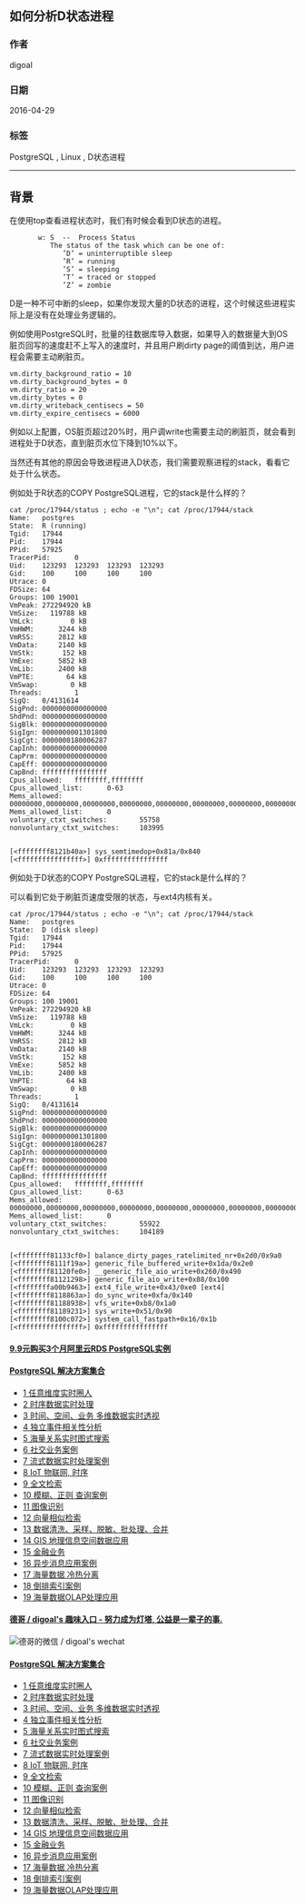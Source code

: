 ## 如何分析D状态进程   
                                                                                                                                         
### 作者                                                                                                                                         
digoal                                                                                                                                         
                                                                                                                                         
### 日期                                                                                                                                         
2016-04-29                                                                                                                                     
                                                                                                                                         
### 标签                                                                                                                                         
PostgreSQL , Linux , D状态进程          
                                                                                                                                         
----                                                                                                                                         
                                                                                                                                         
## 背景                             
在使用top查看进程状态时，我们有时候会看到D状态的进程。  
  
```  
       w: S  --  Process Status  
          The status of the task which can be one of:  
             ’D’ = uninterruptible sleep  
             ’R’ = running  
             ’S’ = sleeping  
             ’T’ = traced or stopped  
             ’Z’ = zombie  
```  
  
D是一种不可中断的sleep，如果你发现大量的D状态的进程，这个时候这些进程实际上是没有在处理业务逻辑的。  
  
例如使用PostgreSQL时，批量的往数据库导入数据，如果导入的数据量大到OS脏页回写的速度赶不上写入的速度时，并且用户刷dirty page的阈值到达，用户进程会需要主动刷脏页。  
  
```  
vm.dirty_background_ratio = 10  
vm.dirty_background_bytes = 0  
vm.dirty_ratio = 20  
vm.dirty_bytes = 0  
vm.dirty_writeback_centisecs = 50  
vm.dirty_expire_centisecs = 6000    
```  
  
例如以上配置，OS脏页超过20%时，用户调write也需要主动的刷脏页，就会看到进程处于D状态，直到脏页水位下降到10%以下。  
  
当然还有其他的原因会导致进程进入D状态，我们需要观察进程的stack，看看它处于什么状态。  
  
例如处于R状态的COPY PostgreSQL进程，它的stack是什么样的？  
  
  
```  
cat /proc/17944/status ; echo -e "\n"; cat /proc/17944/stack  
Name:   postgres  
State:  R (running)  
Tgid:   17944  
Pid:    17944  
PPid:   57925  
TracerPid:      0  
Uid:    123293  123293  123293  123293  
Gid:    100     100     100     100  
Utrace: 0  
FDSize: 64  
Groups: 100 19001   
VmPeak: 272294920 kB  
VmSize:   119788 kB  
VmLck:         0 kB  
VmHWM:      3244 kB  
VmRSS:      2812 kB  
VmData:     2140 kB  
VmStk:       152 kB  
VmExe:      5852 kB  
VmLib:      2400 kB  
VmPTE:        64 kB  
VmSwap:        0 kB  
Threads:        1  
SigQ:   0/4131614  
SigPnd: 0000000000000000  
ShdPnd: 0000000000000000  
SigBlk: 0000000000000000  
SigIgn: 0000000001301800  
SigCgt: 0000000180006287  
CapInh: 0000000000000000  
CapPrm: 0000000000000000  
CapEff: 0000000000000000  
CapBnd: ffffffffffffffff  
Cpus_allowed:   ffffffff,ffffffff  
Cpus_allowed_list:      0-63  
Mems_allowed:   00000000,00000000,00000000,00000000,00000000,00000000,00000000,00000000,00000000,00000000,00000000,00000000,00000000,00000000,00000000,00000001  
Mems_allowed_list:      0  
voluntary_ctxt_switches:        55758  
nonvoluntary_ctxt_switches:     103995  
  
  
[<ffffffff8121b40a>] sys_semtimedop+0x81a/0x840  
[<ffffffffffffffff>] 0xffffffffffffffff  
```  
  
例如处于D状态的COPY PostgreSQL进程，它的stack是什么样的？  
  
可以看到它处于刷脏页速度受限的状态，与ext4内核有关。  
  
```  
cat /proc/17944/status ; echo -e "\n"; cat /proc/17944/stack  
Name:   postgres  
State:  D (disk sleep)  
Tgid:   17944  
Pid:    17944  
PPid:   57925  
TracerPid:      0  
Uid:    123293  123293  123293  123293  
Gid:    100     100     100     100  
Utrace: 0  
FDSize: 64  
Groups: 100 19001   
VmPeak: 272294920 kB  
VmSize:   119788 kB  
VmLck:         0 kB  
VmHWM:      3244 kB  
VmRSS:      2812 kB  
VmData:     2140 kB  
VmStk:       152 kB  
VmExe:      5852 kB  
VmLib:      2400 kB  
VmPTE:        64 kB  
VmSwap:        0 kB  
Threads:        1  
SigQ:   0/4131614  
SigPnd: 0000000000000000  
ShdPnd: 0000000000000000  
SigBlk: 0000000000000000  
SigIgn: 0000000001301800  
SigCgt: 0000000180006287  
CapInh: 0000000000000000  
CapPrm: 0000000000000000  
CapEff: 0000000000000000  
CapBnd: ffffffffffffffff  
Cpus_allowed:   ffffffff,ffffffff  
Cpus_allowed_list:      0-63  
Mems_allowed:   00000000,00000000,00000000,00000000,00000000,00000000,00000000,00000000,00000000,00000000,00000000,00000000,00000000,00000000,00000000,00000001  
Mems_allowed_list:      0  
voluntary_ctxt_switches:        55922  
nonvoluntary_ctxt_switches:     104189  
  
  
[<ffffffff81133cf0>] balance_dirty_pages_ratelimited_nr+0x2d0/0x9a0  
[<ffffffff8111f19a>] generic_file_buffered_write+0x1da/0x2e0  
[<ffffffff81120fe0>] __generic_file_aio_write+0x260/0x490  
[<ffffffff81121298>] generic_file_aio_write+0x88/0x100  
[<ffffffffa00b9463>] ext4_file_write+0x43/0xe0 [ext4]  
[<ffffffff8118863a>] do_sync_write+0xfa/0x140  
[<ffffffff81188938>] vfs_write+0xb8/0x1a0  
[<ffffffff81189231>] sys_write+0x51/0x90  
[<ffffffff8100c072>] system_call_fastpath+0x16/0x1b  
[<ffffffffffffffff>] 0xffffffffffffffff  
```  
    
  
  
  
  
  
  
  
  
  
  
  
  
  
  
  
  
  
  
  
  
  
  
  
  
  
  
  
  
  
  
  
  
  
  
  
  
  
  
  
  
  
  
  
  
  
#### [9.9元购买3个月阿里云RDS PostgreSQL实例](https://www.aliyun.com/database/postgresqlactivity "57258f76c37864c6e6d23383d05714ea")
  
  
#### [PostgreSQL 解决方案集合](https://yq.aliyun.com/topic/118 "40cff096e9ed7122c512b35d8561d9c8")
- [1 任意维度实时圈人](https://yq.aliyun.com/topic/118 "40cff096e9ed7122c512b35d8561d9c8")
- [2 时序数据实时处理](https://yq.aliyun.com/topic/118 "40cff096e9ed7122c512b35d8561d9c8")
- [3 时间、空间、业务 多维数据实时透视](https://yq.aliyun.com/topic/118 "40cff096e9ed7122c512b35d8561d9c8")
- [4 独立事件相关性分析](https://yq.aliyun.com/topic/118 "40cff096e9ed7122c512b35d8561d9c8")
- [5 海量关系实时图式搜索](https://yq.aliyun.com/topic/118 "40cff096e9ed7122c512b35d8561d9c8")
- [6 社交业务案例](https://yq.aliyun.com/topic/118 "40cff096e9ed7122c512b35d8561d9c8")
- [7 流式数据实时处理案例](https://yq.aliyun.com/topic/118 "40cff096e9ed7122c512b35d8561d9c8")
- [8 IoT 物联网, 时序](https://yq.aliyun.com/topic/118 "40cff096e9ed7122c512b35d8561d9c8")
- [9 全文检索](https://yq.aliyun.com/topic/118 "40cff096e9ed7122c512b35d8561d9c8")
- [10 模糊、正则 查询案例](https://yq.aliyun.com/topic/118 "40cff096e9ed7122c512b35d8561d9c8")
- [11 图像识别](https://yq.aliyun.com/topic/118 "40cff096e9ed7122c512b35d8561d9c8")
- [12 向量相似检索](https://yq.aliyun.com/topic/118 "40cff096e9ed7122c512b35d8561d9c8")
- [13 数据清洗、采样、脱敏、批处理、合并](https://yq.aliyun.com/topic/118 "40cff096e9ed7122c512b35d8561d9c8")
- [14 GIS 地理信息空间数据应用](https://yq.aliyun.com/topic/118 "40cff096e9ed7122c512b35d8561d9c8")
- [15 金融业务](https://yq.aliyun.com/topic/118 "40cff096e9ed7122c512b35d8561d9c8")
- [16 异步消息应用案例](https://yq.aliyun.com/topic/118 "40cff096e9ed7122c512b35d8561d9c8")
- [17 海量数据 冷热分离](https://yq.aliyun.com/topic/118 "40cff096e9ed7122c512b35d8561d9c8")
- [18 倒排索引案例](https://yq.aliyun.com/topic/118 "40cff096e9ed7122c512b35d8561d9c8")
- [19 海量数据OLAP处理应用](https://yq.aliyun.com/topic/118 "40cff096e9ed7122c512b35d8561d9c8")
  
  
#### [德哥 / digoal's 趣味入口 - 努力成为灯塔, 公益是一辈子的事.](https://github.com/digoal/blog/blob/master/README.md "22709685feb7cab07d30f30387f0a9ae")
  
  
![德哥的微信 / digoal's wechat](../pic/digoal_weixin.jpg "f7ad92eeba24523fd47a6e1a0e691b59")
  
  
#### [PostgreSQL 解决方案集合](https://yq.aliyun.com/topic/118 "40cff096e9ed7122c512b35d8561d9c8")
- [1 任意维度实时圈人](https://yq.aliyun.com/topic/118 "40cff096e9ed7122c512b35d8561d9c8")
- [2 时序数据实时处理](https://yq.aliyun.com/topic/118 "40cff096e9ed7122c512b35d8561d9c8")
- [3 时间、空间、业务 多维数据实时透视](https://yq.aliyun.com/topic/118 "40cff096e9ed7122c512b35d8561d9c8")
- [4 独立事件相关性分析](https://yq.aliyun.com/topic/118 "40cff096e9ed7122c512b35d8561d9c8")
- [5 海量关系实时图式搜索](https://yq.aliyun.com/topic/118 "40cff096e9ed7122c512b35d8561d9c8")
- [6 社交业务案例](https://yq.aliyun.com/topic/118 "40cff096e9ed7122c512b35d8561d9c8")
- [7 流式数据实时处理案例](https://yq.aliyun.com/topic/118 "40cff096e9ed7122c512b35d8561d9c8")
- [8 IoT 物联网, 时序](https://yq.aliyun.com/topic/118 "40cff096e9ed7122c512b35d8561d9c8")
- [9 全文检索](https://yq.aliyun.com/topic/118 "40cff096e9ed7122c512b35d8561d9c8")
- [10 模糊、正则 查询案例](https://yq.aliyun.com/topic/118 "40cff096e9ed7122c512b35d8561d9c8")
- [11 图像识别](https://yq.aliyun.com/topic/118 "40cff096e9ed7122c512b35d8561d9c8")
- [12 向量相似检索](https://yq.aliyun.com/topic/118 "40cff096e9ed7122c512b35d8561d9c8")
- [13 数据清洗、采样、脱敏、批处理、合并](https://yq.aliyun.com/topic/118 "40cff096e9ed7122c512b35d8561d9c8")
- [14 GIS 地理信息空间数据应用](https://yq.aliyun.com/topic/118 "40cff096e9ed7122c512b35d8561d9c8")
- [15 金融业务](https://yq.aliyun.com/topic/118 "40cff096e9ed7122c512b35d8561d9c8")
- [16 异步消息应用案例](https://yq.aliyun.com/topic/118 "40cff096e9ed7122c512b35d8561d9c8")
- [17 海量数据 冷热分离](https://yq.aliyun.com/topic/118 "40cff096e9ed7122c512b35d8561d9c8")
- [18 倒排索引案例](https://yq.aliyun.com/topic/118 "40cff096e9ed7122c512b35d8561d9c8")
- [19 海量数据OLAP处理应用](https://yq.aliyun.com/topic/118 "40cff096e9ed7122c512b35d8561d9c8")
  
